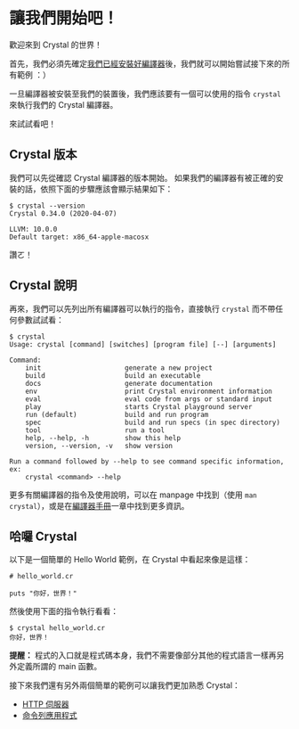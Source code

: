 # 讓我們開始吧！

歡迎來到 Crystal 的世界！

首先，我們必須先確定[我們已經安裝好編譯器](https://crystal-lang.org/install/)後，我們就可以開始嘗試接下來的所有範例 ：）

一旦編譯器被安裝至我們的裝置後，我們應該要有一個可以使用的指令 `crystal` 來執行我們的 Crystal 編譯器。

來試試看吧！

## Crystal 版本

我們可以先從確認 Crystal 編譯器的版本開始。 如果我們的編譯器有被正確的安裝的話，依照下面的步驟應該會顯示結果如下：

```terminal-session
$ crystal --version
Crystal 0.34.0 (2020-04-07)

LLVM: 10.0.0
Default target: x86_64-apple-macosx
```

讚ㄛ！

## Crystal 說明

再來，我們可以先列出所有編譯器可以執行的指令，直接執行 `crystal` 而不帶任何參數試試看：

```terminal-session
$ crystal
Usage: crystal [command] [switches] [program file] [--] [arguments]

Command:
    init                     generate a new project
    build                    build an executable
    docs                     generate documentation
    env                      print Crystal environment information
    eval                     eval code from args or standard input
    play                     starts Crystal playground server
    run (default)            build and run program
    spec                     build and run specs (in spec directory)
    tool                     run a tool
    help, --help, -h         show this help
    version, --version, -v   show version

Run a command followed by --help to see command specific information, ex:
    crystal <command> --help
```

更多有關編譯器的指令及使用說明，可以在 manpage 中找到（使用 `man crystal`），或是在[編譯器手冊](../using_the_compiler/README.md)一章中找到更多資訊。

## 哈囉 Crystal

以下是一個簡單的 Hello World 範例，在 Crystal 中看起來像是這樣：

```crystal
# hello_world.cr

puts "你好，世界！"
```

然後使用下面的指令執行看看：

```terminal-session
$ crystal hello_world.cr
你好，世界！
```

**提醒：** 程式的入口就是程式碼本身，我們不需要像部分其他的程式語言一樣再另外定義所謂的 main 函數。

接下來我們還有另外兩個簡單的範例可以讓我們更加熟悉 Crystal：

- [HTTP 伺服器](./http_server.md)
- [命令列應用程式](./cli.md)
